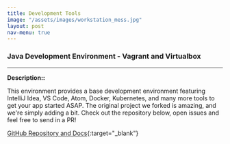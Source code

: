 ```yaml
---
title: Development Tools
image: "/assets/images/workstation_mess.jpg"
layout: post
nav-menu: true
---
```


### **Java Development Environment - Vagrant and Virtualbox**
---
**Description::**

This environment provides a base development environment featuring IntelliJ Idea, VS Code, Atom, Docker, Kubernetes, and many more tools to get your app started ASAP. The original project we forked is amazing, and we're simply adding a bit.  Check out the repository below, open issues and feel free to send in a PR!

[GitHub Repository and Docs](https://github.com/grdevhq/development-environment){:target="_blank"}
